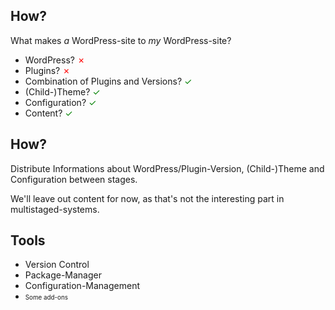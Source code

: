 ## How?



<span>What makes *a* WordPress-site to *my* WordPress-site?</span>

* WordPress?<!-- .element: class="fragment" --> <span style="color: red">✗</span><!-- .element: class="fragment" --> 
* Plugins?<!-- .element: class="fragment" --> <span style="color: red">✗</span><!-- .element: class="fragment" --> 
* Combination of Plugins and Versions?<!-- .element: class="fragment" --> <span style="color: green">✓</span><!-- .element: class="fragment" --> 
* (Child-)Theme?<!-- .element: class="fragment" --> <span style="color: green">✓</span><!-- .element: class="fragment" --> 
* Configuration?<!-- .element: class="fragment" --> <span style="color: green">✓</span><!-- .element: class="fragment" --> 
* Content?<!-- .element: class="fragment" --> <span style="color: green">✓</span><!-- .element: class="fragment" --> 




## How?

Distribute Informations about WordPress/Plugin-Version, (Child-)Theme and Configuration between stages.<!-- .element: class="fragment" -->

We'll leave out content for now, as that's not the interesting part in multistaged-systems.<!-- .element: class="fragment" -->



## Tools

* <!-- .element: class="fragment" -->Version Control
* <!-- .element: class="fragment" -->Package-Manager
* <!-- .element: class="fragment" -->Configuration-Management
* <!-- .element: class="fragment" --><pan style="font-size:0.7em">Some add-ons</span>